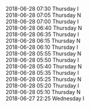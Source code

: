 2018-06-28 07:30 Thursday  I  
2018-06-28 07:05 Thursday  N  
2018-06-28 07:00 Thursday  I  
2018-06-28 06:40 Thursday  N  
2018-06-28 06:35 Thursday  I  
2018-06-28 06:15 Thursday  N  
2018-06-28 06:10 Thursday  I  
2018-06-28 05:55 Thursday  N  
2018-06-28 05:50 Thursday  I  
2018-06-28 05:40 Thursday  N  
2018-06-28 05:35 Thursday  I  
2018-06-28 05:25 Thursday  N  
2018-06-28 05:20 Thursday  I  
2018-06-28 05:10 Thursday  N  
2018-06-27 22:25 Wednesday  I  

